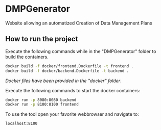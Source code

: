 # DMPGenerator
Website allowing an automatized Creation of Data Management Plans

## How to run the project

Execute the following commands while in the "DMPGenerator" folder to build the containers.
```bash
docker build -f docker/frontend.Dockerfile -t frontend .
docker build -f docker/backend.Dockerfile -t backend .
```
*Docker files have been provided in the "docker" folder*.


Execute the following commands to start the docker containers:
```bash
docker run -p 8080:8080 backend
docker run -p 8100:8100 frontend
```
To use the tool open your favorite webbrowser and navigate to:

```bash
localhost:8100
```
